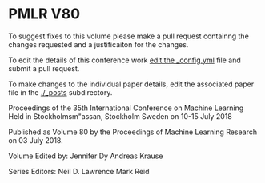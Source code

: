 # PMLR V80

To suggest fixes to this volume please make a pull request containng the changes requested and a justificaiton for the changes.

To edit the details of this conference work [edit the _config.yml](./_config.yml) file and submit a pull request.

To make changes to the individual paper details, edit the associated paper file in the [./_posts](./_posts) subdirectory.

Proceedings of the 35th International Conference on Machine Learning
  Held in Stockholmsm\"assan, Stockholm Sweden on 10-15 July 2018

Published as Volume 80 by the Proceedings of Machine Learning Research on 03 July 2018.

Volume Edited by:
  Jennifer Dy
  Andreas Krause

Series Editors:
  Neil D. Lawrence
  Mark Reid

